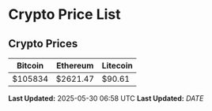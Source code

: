 # Crypto Price List

## Crypto Prices
| Bitcoin | Ethereum | Litecoin |
| ------- | -------- | -------- |
| $105834 | $2621.47 | $90.61 |
**Last Updated:** 2025-05-30 06:58 UTC
**Last Updated:** $DATE$
